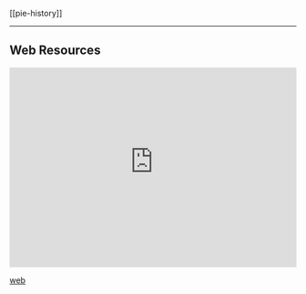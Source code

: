 [[pie-history]]

---

## Web Resources
<iframe width="100%" height="350" frameborder="0" allow="accelerometer; autoplay; clipboard-write; encrypted-media; gyroscope; picture-in-picture" allowfullscreen src="https://www.indo-european-connection.com/science/corded-ware-culture"></iframe>

[web](https://www.indo-european-connection.com/science/corded-ware-culture)